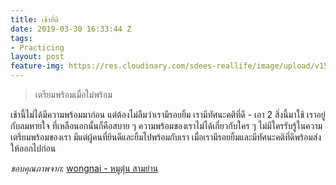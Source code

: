 ```yaml
---
title: เช้าที่ดี
date: 2019-03-30 16:33:44 Z
tags:
- Practicing
layout: post
feature-img: https://res.cloudinary.com/sdees-reallife/image/upload/v1554167850/7ce0af9208d94620acb6d654e3c9bee3.jpg
---
```


> เตรียมพร้อมเมื่อไม่พร้อม

เช้านี้ไม่ได้มีความพร้อมมาก่อน แต่ต้องไม่ลืมว่าเรามีรอยยิ้ม เรามีทัศนะคติที่ดี - เอา 2 สิ่งนี้มาใช้ เราอยู่กับลมหายใจ ที่เหลือนอกนั้นก็คือสบาย ๆ ความพร้อมของเราไม่ได้เกี่ยวกับใคร ๆ ไม่มีใครรับรู้ในความเตรียมพร้อมของเรา มีแต่ผู้คนที่ยินดีและยิ้มไปพร้อมกับเรา เมื่อเรามีรอยยิ้มและมีทัศนะคติที่ดีพร้อมส่งให้ออกไปก่อน

*ขอบคุณภาพจาก*: [wongnai - หมูตุ๋น สามย่าน](https://www.wongnai.com/reviews/1394bfa77837475d8c1137a903ca823d)

